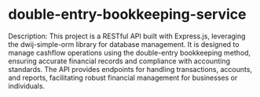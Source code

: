 # double-entry-bookkeeping-service
Description:
This project is a RESTful API built with Express.js, leveraging the dwij-simple-orm library for database management. It is designed to manage cashflow operations using the double-entry bookkeeping method, ensuring accurate financial records and compliance with accounting standards. The API provides endpoints for handling transactions, accounts, and reports, facilitating robust financial management for businesses or individuals.
